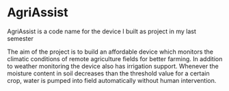 # AgriAssist
AgriAssist is a code name for the device I built as project in my last semester

The aim of the project is to build an affordable device which monitors the climatic conditions of remote agriculture fields for better farming. In addition to weather monitoring the device also has irrigation support. Whenever the moisture content in soil decreases than the threshold value for a certain crop, water is pumped into field automatically without human intervention.
